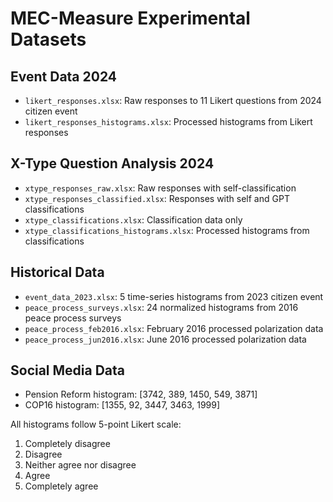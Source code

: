 # MEC-Measure Experimental Datasets

## Event Data 2024
- `likert_responses.xlsx`: Raw responses to 11 Likert questions from 2024 citizen event
- `likert_responses_histograms.xlsx`: Processed histograms from Likert responses

## X-Type Question Analysis 2024
- `xtype_responses_raw.xlsx`: Raw responses with self-classification
- `xtype_responses_classified.xlsx`: Responses with self and GPT classifications
- `xtype_classifications.xlsx`: Classification data only
- `xtype_classifications_histograms.xlsx`: Processed histograms from classifications

## Historical Data
- `event_data_2023.xlsx`: 5 time-series histograms from 2023 citizen event
- `peace_process_surveys.xlsx`: 24 normalized histograms from 2016 peace process surveys
- `peace_process_feb2016.xlsx`: February 2016 processed polarization data
- `peace_process_jun2016.xlsx`: June 2016 processed polarization data

## Social Media Data
- Pension Reform histogram: [3742, 389, 1450, 549, 3871]
- COP16 histogram: [1355, 92, 3447, 3463, 1999]

All histograms follow 5-point Likert scale:
1. Completely disagree
2. Disagree
3. Neither agree nor disagree
4. Agree
5. Completely agree
